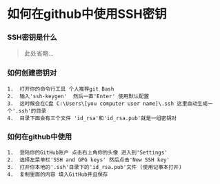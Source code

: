 # 如何在github中使用SSH密钥

### SSH密钥是什么
> 此处省略... 

### 如何创建密钥对

    1.  打开你的命令行工具 个人推荐git Bash
    2.  输入'ssh-keygen'  然后一直'Enter' 使用默认配置
    3.  这时候会在C盘 C:\Users\[you computer user name]\.ssh 这里自动生成一个'.ssh'的目录
    4.  目录下面会有三个文件 'id_rsa'和'id_rsa.pub'就是一组密钥对


### 如何在github中使用
    1.  登陆你的GitHub账户 点击右上角你的头像 进入到'Settings'
    2.  选择左菜单栏'SSH and GPG keys' 然后点击'New SSH key'
    3.  打开你本地的'.ssh'目录下的'id_rsa.pub'文件 (使用记事本打开)
    4.  复制里面的内容 填入GitHub并且保存